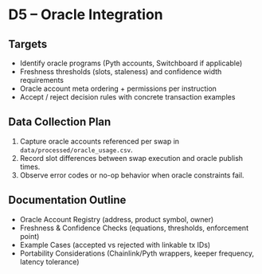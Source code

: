 # D5 – Oracle Integration

## Targets
- Identify oracle programs (Pyth accounts, Switchboard if applicable)
- Freshness thresholds (slots, staleness) and confidence width requirements
- Oracle account meta ordering + permissions per instruction
- Accept / reject decision rules with concrete transaction examples

## Data Collection Plan
1. Capture oracle accounts referenced per swap in `data/processed/oracle_usage.csv`.
2. Record slot differences between swap execution and oracle publish times.
3. Observe error codes or no-op behavior when oracle constraints fail.

## Documentation Outline
- Oracle Account Registry (address, product symbol, owner)
- Freshness & Confidence Checks (equations, thresholds, enforcement point)
- Example Cases (accepted vs rejected with linkable tx IDs)
- Portability Considerations (Chainlink/Pyth wrappers, keeper frequency, latency tolerance)
